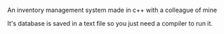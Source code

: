 An inventory management system made in c++ with a colleague of mine  

It's database is saved in a text file so you just need a compiler to run it.
